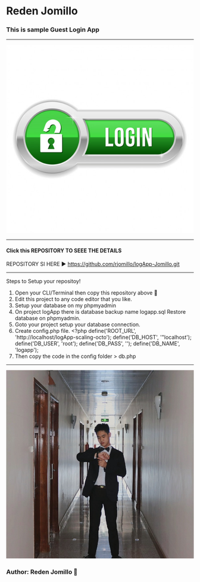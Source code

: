 # Reden Jomillo

### This is sample Guest Login App 
***


![login](img\login.jpg)

***

#### Click this REPOSITORY TO SEEE THE DETAILS

REPOSITORY SI HERE ▶️ https://github.com/rjomillo/logApp-Jomillo.git

***

Steps to Setup your repositoy!

1. Open your CLI/Terminal then copy this repository above 🔼
2. Edit this project to any code editor that you like.
3. Setup your database on my phpmyadmin
4. On project logApp there is database backup name logapp.sql Restore database on phpmyadmin.
5. Goto your project setup your database connection.
4. Create config.php file. <?php
   define('ROOT_URL', 'http://localhost/logApp-scaling-octo');
   define('DB_HOST', '"localhost');
   define('DB_USER', 'root');
   define('DB_PASS', '');
   define('DB_NAME', 'logapp');
5. Then copy the code in the config folder > db.php

---
![IMG](img\Reden.jpg)

### Author: Reden Jomillo 🙂

